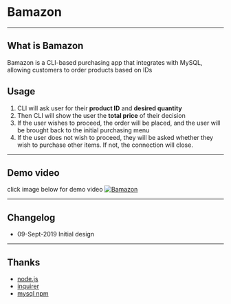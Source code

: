 # Bamazon

----
## What is Bamazon

Bamazon is a CLI-based purchasing app that integrates with MySQL, allowing customers to order products based on IDs

## Usage

1. CLI will ask user for their **product ID** and **desired quantity**
2. Then CLI will show the user the **total price** of their decision
3. If the user wishes to proceed, the order will be placed, and the user will be brought back to the initial purchasing menu
4. If the user does not wish to proceed, they will be asked whether they wish to purchase other items. If not, the connection will close. 

----
## Demo video
click image below for demo video
[![Bamazon](http://img.youtube.com/vi/jSfsyvTvcRY/0.jpg)](http://www.youtube.com/watch?v=jSfsyvTvcRY "Bamazon")

----
## Changelog
* 09-Sept-2019 Initial design

----
## Thanks
* [node.js](https://nodejs.org)
* [inquirer](https://www.npmjs.com/package/inquirer)
* [mysql npm](https://www.npmjs.com/package/mysql)